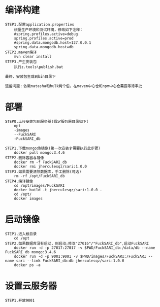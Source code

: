 # 编译构建
	STEP1.配置application.properties
		根据生产环境和测试环境，修改如下注释：
		#spring.profiles.active=debug
		spring.profiles.active=prod
		#spring.data.mongodb.host=127.0.0.1
		spring.data.mongodb.host=db
	STEP2.maven编译
		mvn clear install
	STEP3.产生安装包
		执行z.tools\publish.bat
	
	最终，安装包生成到bin目录下
	
	遗留问题：依赖natasha和hulk两个包，在maven中心仓和npm中心仓需要等待审批

# 部署
	STEP0.上传安装包到服务器(假定服务器目录如下)
		opt
		-images
		--FuckSARI
		-FuckSARI_db
		
	STEP1.下载mongodb镜像(第一次安装才需要执行此步骤)
		docker pull mongo:3.4.6
	STEP2.删除容器与镜像
		docker rm -f FuckSARI_db
		docker rmi jherculesqz/sari:1.0.0
	STEP3.如果需要清除数据库，手工删除(可选)
		rm -rf /opt/FuckSARI_db
	STEP4.编译镜像
		cd /opt/images/FuckSARI
		docker build -t jherculesqz/sari:1.0.0 .
		cd /opt/
		docker images

# 启动镜像
	STEP1.进入根目录
		cd /opt
	STEP2.如果数据库没有启动，则启动;修改"27016"/"FuckSARI_db",启动FuckSARI
		docker run -d -p 27017:27017 -v $PWD/FuckSARI_db:/data/db --name FuckSARI_db mongo:3.4.6
		docker run -d -p 9001:9001 -v $PWD/images/FuckSARI:/FuckSARI --name sari --link FuckSARI_db:db jherculesqz/sari:1.0.0
		docker ps -a

# 设置云服务器
	STEP1.开放9001